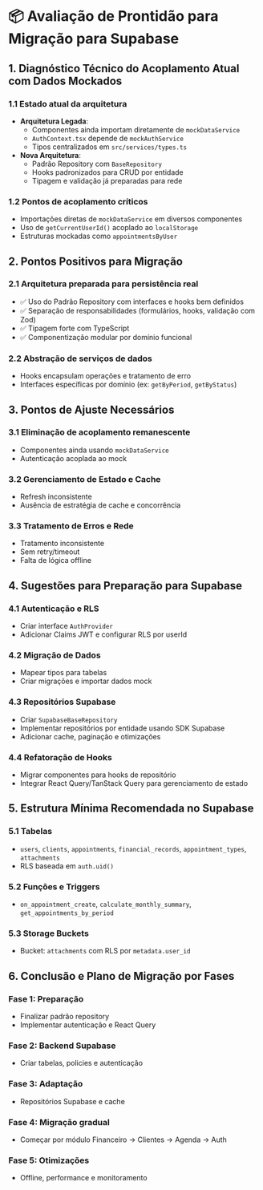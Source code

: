 # 📦 Avaliação de Prontidão para Migração para Supabase

## 1. Diagnóstico Técnico do Acoplamento Atual com Dados Mockados

### 1.1 Estado atual da arquitetura

- **Arquitetura Legada**:
  - Componentes ainda importam diretamente de `mockDataService`
  - `AuthContext.tsx` depende de `mockAuthService`
  - Tipos centralizados em `src/services/types.ts`
- **Nova Arquitetura**:
  - Padrão Repository com `BaseRepository`
  - Hooks padronizados para CRUD por entidade
  - Tipagem e validação já preparadas para rede

### 1.2 Pontos de acoplamento críticos

- Importações diretas de `mockDataService` em diversos componentes
- Uso de `getCurrentUserId()` acoplado ao `localStorage`
- Estruturas mockadas como `appointmentsByUser`

## 2. Pontos Positivos para Migração

### 2.1 Arquitetura preparada para persistência real

- ✅ Uso do Padrão Repository com interfaces e hooks bem definidos
- ✅ Separação de responsabilidades (formulários, hooks, validação com Zod)
- ✅ Tipagem forte com TypeScript
- ✅ Componentização modular por domínio funcional

### 2.2 Abstração de serviços de dados

- Hooks encapsulam operações e tratamento de erro
- Interfaces específicas por domínio (ex: `getByPeriod`, `getByStatus`)

## 3. Pontos de Ajuste Necessários

### 3.1 Eliminação de acoplamento remanescente

- Componentes ainda usando `mockDataService`
- Autenticação acoplada ao mock

### 3.2 Gerenciamento de Estado e Cache

- Refresh inconsistente
- Ausência de estratégia de cache e concorrência

### 3.3 Tratamento de Erros e Rede

- Tratamento inconsistente
- Sem retry/timeout
- Falta de lógica offline

## 4. Sugestões para Preparação para Supabase

### 4.1 Autenticação e RLS

- Criar interface `AuthProvider`
- Adicionar Claims JWT e configurar RLS por userId

### 4.2 Migração de Dados

- Mapear tipos para tabelas
- Criar migrações e importar dados mock

### 4.3 Repositórios Supabase

- Criar `SupabaseBaseRepository`
- Implementar repositórios por entidade usando SDK Supabase
- Adicionar cache, paginação e otimizações

### 4.4 Refatoração de Hooks

- Migrar componentes para hooks de repositório
- Integrar React Query/TanStack Query para gerenciamento de estado

## 5. Estrutura Mínima Recomendada no Supabase

### 5.1 Tabelas

- `users`, `clients`, `appointments`, `financial_records`, `appointment_types`, `attachments`
- RLS baseada em `auth.uid()`

### 5.2 Funções e Triggers

- `on_appointment_create`, `calculate_monthly_summary`, `get_appointments_by_period`

### 5.3 Storage Buckets

- Bucket: `attachments` com RLS por `metadata.user_id`

## 6. Conclusão e Plano de Migração por Fases

### Fase 1: Preparação

- Finalizar padrão repository
- Implementar autenticação e React Query

### Fase 2: Backend Supabase

- Criar tabelas, policies e autenticação

### Fase 3: Adaptação

- Repositórios Supabase e cache

### Fase 4: Migração gradual

- Começar por módulo Financeiro → Clientes → Agenda → Auth

### Fase 5: Otimizações

- Offline, performance e monitoramento
